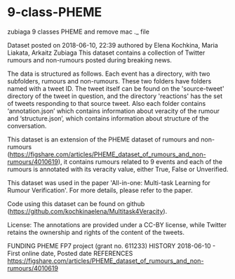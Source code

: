 # 9-class-PHEME
zubiaga 9 classes PHEME and remove mac ._ file

Dataset posted on 2018-06-10, 22:39 authored by Elena Kochkina, Maria Liakata, Arkaitz Zubiaga
This dataset contains a collection of Twitter rumours and non-rumours posted during breaking news.

The data is structured as follows. Each event has a directory, with two subfolders, rumours and non-rumours. 
These two folders have folders named with a tweet ID. 
The tweet itself can be found on the 'source-tweet' directory of the tweet in question, and the directory 'reactions' has the set of tweets responding to that source tweet. 
Also each folder contains ‘annotation.json’ which contains information about veracity of the rumour and ‘structure.json’, 
which contains information about structure of the conversation.

This dataset is an extension of the PHEME dataset of rumours and non-rumours (https://figshare.com/articles/PHEME_dataset_of_rumours_and_non-rumours/4010619), 
it contains rumours related to 9 events and each of the rumours is annotated with its veracity value, either True, False or Unverified.

This dataset was used in the paper 'All-in-one: Multi-task Learning for Rumour Verification'. For more details, please refer to the paper.

Code using this dataset can be found on github (https://github.com/kochkinaelena/Multitask4Veracity).

License: The annotations are provided under a CC-BY license, while Twitter retains the ownership and rights of the content of the tweets.

FUNDING
PHEME FP7 project (grant no. 611233)
HISTORY
2018-06-10 - First online date, Posted date
REFERENCES
https://figshare.com/articles/PHEME_dataset_of_rumours_and_non-rumours/4010619
